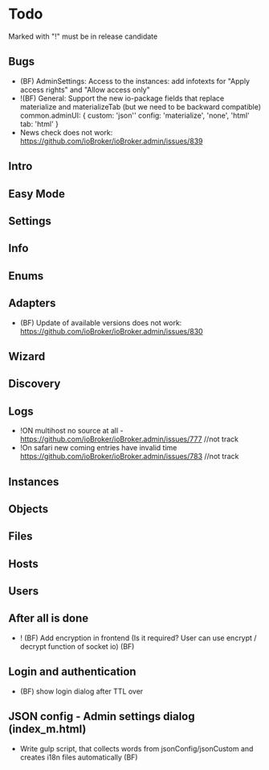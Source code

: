 # Todo

Marked with "!" must be in release candidate

## Bugs
- (BF) AdminSettings: Access to the instances: add infotexts for "Apply access rights" and "Allow access only"
- !(BF) General: Support the new io-package fields that replace materialize and materializeTab (but we need to be backward compatible)
  common.adminUI: {
    custom: 'json''
    config: 'materialize', 'none', 'html'
    tab: 'html'
  }
- News check does not work: https://github.com/ioBroker/ioBroker.admin/issues/839
<!-- Opening Adapter Readme with icon (?) will end in white page - https://github.com/ioBroker/ioBroker.admin/issues/863 -->
<!-- Lining up buttons in Adapter warning - mobile view https://github.com/ioBroker/ioBroker.admin/issues/860 --> 

## Intro

## Easy Mode

## Settings

## Info

## Enums

## Adapters
- (BF) Update of available versions does not work: https://github.com/ioBroker/ioBroker.admin/issues/830
## Wizard

## Discovery
## Logs
- !ON multihost no source at all - https://github.com/ioBroker/ioBroker.admin/issues/777 //not track
- !On safari new coming entries have invalid time https://github.com/ioBroker/ioBroker.admin/issues/783 //not track

## Instances
<!-- - Extended filter:  -->

  <!-- - by mode (daemon/schedule/once/none) -->
  <!-- - by status (https://github.com/ioBroker/ioBroker.admin/issues/283)
      - grey - disabled
      - red - enabled, but not alive
      - orange - enabled, alive, but not connected to controller
      - orange - enabled, alive, connected, but not connected to device or service
      - green - enabled and OK -->
<!-- - Group by category https://github.com/ioBroker/ioBroker.admin/issues/293 -->

## Objects

## Files

## Hosts
<!-- - Subscribe on hosts and update information (especially about updates) -->

## Users

## After all is done
- ! (BF) Add encryption in frontend (Is it required? User can use encrypt / decrypt function of socket io) (BF)

## Login and authentication
- (BF) show login dialog after TTL over

## JSON config - Admin settings dialog (index_m.html)
- Write gulp script, that collects words from jsonConfig/jsonCustom and creates i18n files automatically (BF)